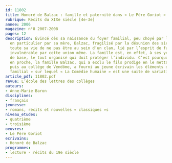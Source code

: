 ```yaml
---
id: 11802
title: Honoré de Balzac : famille et paternité dans « Le Père Goriot »
rubrique: Récits du XIXe siècle [4e-3e]
annee: 2006
magazine: n°8 2007-2008
pages: 12
description: Évincé dès sa naissance du foyer familial, peu choyé par les siens et
  en particulier par sa mère, Balzac, fragilisé par la désunion des siens, a regretté
  toute sa vie de ne pas être au sein d’un clan, lié par l’esprit de famille et rendu
  invulnérable par cette union même. La famille est, en effet, à ses yeux la cellule
  de base, le tout organisé qui doit protéger l’individu. C’est pourquoi, de proche
  en proche, la famille Balzac, qui a exclu le fils prodige en le mettant en nourrice,
  puis au collège de Vendôme, a fourni au jeune écrivain les éléments d’un « roman
  familial » sur lequel « La Comédie humaine » est une suite de variations…
article_pdf: 11802.pdf
revue: L’école des lettres des collèges
auteurs:
- Anne-Marie Baron
disciplines:
- français
jeunesse:
- romans, récits et nouvelles « classiques »s
niveau_etudes:
- quatrième
- troisième
oeuvres:
- Le Père Goriot
ecrivains:
- Honoré de Balzac
programmes:
- lecture - récits du 19e siècle
---
```

